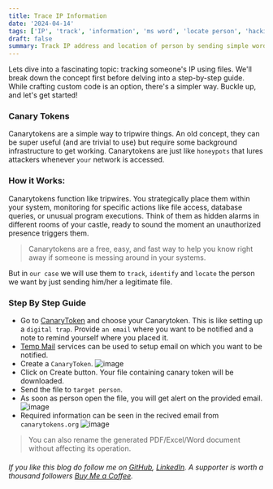 ```yaml
---
title: Trace IP Information
date: '2024-04-14'
tags: ['IP', 'track', 'information', 'ms word', 'locate person', 'hacking', 'techniques']
draft: false
summary: Track IP address and location of person by sending simple word or other files.
---
```



Lets dive into a fascinating topic: tracking someone's IP using files. We'll break down the concept first before delving into a step-by-step guide. While crafting custom code is an option, there's a simpler way. Buckle up, and let's get started!

### Canary Tokens

Canarytokens are a simple way to tripwire things. An old concept, they can be super useful (and are trivial to use) but require some background infrastructure to get working. Canarytokens are just like `honeypots` that lures attackers whenever `your` network is accessed. 

### How it Works:

Canarytokens function like tripwires. You strategically place them within your system, monitoring for specific actions like file access, database queries, or unusual program executions. Think of them as hidden alarms in different rooms of your castle, ready to sound the moment an unauthorized presence triggers them.


>Canarytokens are a free, easy, and fast way to help you know right away if someone is messing around in your systems.

But in `our case` we will use them to `track`, `identify` and `locate` the person we want by just sending him/her a legitimate file.

### Step By Step Guide

- Go to [CanaryToken](https://canarytokens.org/generate) and choose your Canarytoken. This is like setting up a `digital trap`. Provide `an email` where you want to be notified and a note to remind yourself where you placed it.
- [Temp Mail](https://temp-mail.org/en/) services can be used to setup email on which you want to be notified.
- Create a `CanaryToken`.
![image](https://github.com/dx7er/portfolio/assets/79792270/edc4a961-28ba-4186-a55e-8a29c716e055)
- Click on Create button. Your file containing canary token will be downloaded.
- Send the file to `target person`.
- As soon as person open the file, you will get alert on the provided email. ![image](https://github.com/dx7er/portfolio/assets/79792270/a7d04daa-5c4c-4323-adbf-ba3504ba3cbc)
- Required information can be seen in the recived email from `canarytokens.org` ![image](https://github.com/dx7er/portfolio/assets/79792270/a7c62a65-928e-416c-8f33-e98f81dd8a2f)

>You can also rename the generated PDF/Excel/Word document without affecting its operation.

###### If you like this blog do follow me on [GitHub](https://github.com/dx7er), [LinkedIn](https://www.linkedin.com/in/naqvio7/). A supporter is worth a thousand followers [Buy Me a Coffee](https://www.buymeacoffee.com/dx73r).
